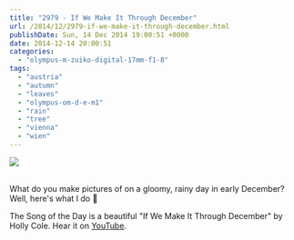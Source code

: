 ```yaml
---
title: "2979 - If We Make It Through December"
url: /2014/12/2979-if-we-make-it-through-december.html
publishDate: Sun, 14 Dec 2014 19:00:51 +0000
date: 2014-12-14 20:00:51
categories: 
  - "olympus-m-zuiko-digital-17mm-f1-8"
tags: 
  - "austria"
  - "autumn"
  - "leaves"
  - "olympus-om-d-e-m1"
  - "rain"
  - "tree"
  - "vienna"
  - "wien"
---
```

<div class="container">
<div class="center"><a target="_blank" href="https://d25zfm9zpd7gm5.cloudfront.net/1200x1200/2014/20141203_161009_lr.jpg"><img src="https://d25zfm9zpd7gm5.cloudfront.net/0600x0600/2014/20141203_161009_lr.jpg" /></a></div>
</div>
<br />

What do you make pictures of on a gloomy, rainy day in early December? Well, here's what I do 🙂

The Song of the Day is a beautiful "If We Make It Through December" by Holly Cole. Hear it on <a href="https://www.youtube.com/watch?v=uJYgGxjZVso" target="_blank">YouTube</a>.
